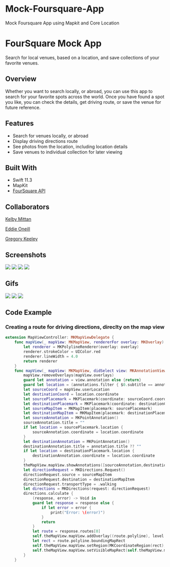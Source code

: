 # Mock-Foursquare-App
Mock Foursquare App using Mapkit and Core Location

# FourSquare Mock App

Search for local venues, based on a location, and save collections of your favorite venues.

## Overview

Whether you want to search locally, or abroad, you can use this app to search for your favorite spots across the world. Once you have found a spot you like, you can check the details, get driving route, or save the venue for future reference.

## Features

* Search for venues locally, or abroad
* Display driving directions route
* See photos from the location, including location details
* Save venues to individual collection for later viewing

## Built With

* Swift 11.3
* MapKit
* [FourSquare API](https://developer.foursquare.com) 

## Collaborators

[Kelby Mittan](https://github.com/kelby-mittan)

[Eddie Oneill](https://github.com/Eddieoneill)

[Gregory Keeley](https://github.com/GregKeeley)

## Screenshots

![](ekgImage1.png)
![](ekgImage2.png)
![](ekgImage3.png)
![](ekgImage4.png)

## Gifs

![](ekgGIF1.gif)
![](ekgGIF2.gif)
![](ekgGIF3.gif)

## Code Example

### Creating a route for driving directions, direclty on the map view
```swift
extension MapViewController: MKMapViewDelegate {
    func mapView(_ mapView: MKMapView, rendererFor overlay: MKOverlay) -> MKOverlayRenderer {
        let renderer = MKPolylineRenderer(overlay: overlay)
        renderer.strokeColor = UIColor.red
        renderer.lineWidth = 4.0
        return renderer
    }
    func mapView(_ mapView: MKMapView, didSelect view: MKAnnotationView) {
        mapView.removeOverlays(mapView.overlays)
        guard let annotation = view.annotation else {return}
        guard let location = (annotations.filter { $0.subtitle == annotation.subtitle }).first else { return }
        let sourceCoord = mapView.userLocation
        let destinationCoord = location.coordinate
        let sourcePlacemark = MKPlacemark(coordinate: sourceCoord.coordinate, addressDictionary: nil)
        let destinationPlacemark = MKPlacemark(coordinate: destinationCoord, addressDictionary: nil)
        let sourceMapItem = MKMapItem(placemark: sourcePlacemark)
        let destinationMapItem = MKMapItem(placemark: destinationPlacemark)
        let sourceAnnotation = MKPointAnnotation()
        sourceAnnotation.title = ""
        if let location = sourcePlacemark.location {
            sourceAnnotation.coordinate = location.coordinate
        }
        let destinationAnnotation = MKPointAnnotation()
        destinationAnnotation.title = annotation.title ?? ""
        if let location = destinationPlacemark.location {
            destinationAnnotation.coordinate = location.coordinate
        }
        theMapView.mapView.showAnnotations([sourceAnnotation,destinationAnnotation], animated: true )
        let directionRequest = MKDirections.Request()
        directionRequest.source = sourceMapItem
        directionRequest.destination = destinationMapItem
        directionRequest.transportType = .walking
        let directions = MKDirections(request: directionRequest)
        directions.calculate {
            (response, error) -> Void in
            guard let response = response else {
                if let error = error {
                    print("Error: \(error)")
                }
                return
            }
            let route = response.routes[0]
            self.theMapView.mapView.addOverlay((route.polyline), level: MKOverlayLevel.aboveRoads)
            let rect = route.polyline.boundingMapRect
            self.theMapView.mapView.setRegion(MKCoordinateRegion(rect), animated: true)
            self.theMapView.mapView.setVisibleMapRect(self.theMapView.mapView.visibleMapRect, edgePadding: UIEdgeInsets(top: 60.0, left: 20.0, bottom: 60, right: 20.0), animated: true)
        }
    }
```


